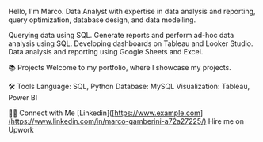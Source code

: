 Hello, I'm Marco. Data Analyst with expertise in data analysis and reporting, query optimization, database design, and data modelling.

Querying data using SQL.
Generate reports and perform ad-hoc data analysis using SQL.
Developing dashboards on Tableau and Looker Studio.
Data analysis and reporting using Google Sheets and Excel.

📚 Projects
Welcome to my portfolio, where I showcase my projects.

🛠️ Tools
Language: SQL, Python
Database: MySQL
Visualization: Tableau, Power BI

👋🏻 Connect with Me
[Linkedin]([https://www.example.com](https://www.linkedin.com/in/marco-gamberini-a72a27225/)
Hire me on Upwork
